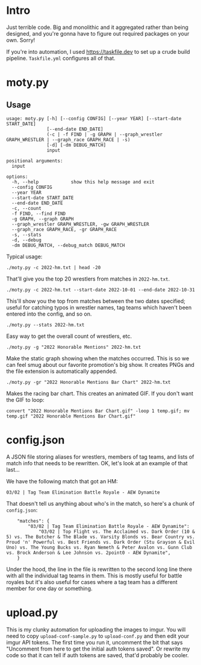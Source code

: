 # Intro

Just terrible code. Big and monolithic and it aggregated rather than being designed, and you're gonna have to figure out required packages on your own. Sorry!

If you're into automation, I used https://taskfile.dev to set up a crude build pipeline. `Taskfile.yml` configures all of that.

# moty.py

## Usage

```
usage: moty.py [-h] [--config CONFIG] [--year YEAR] [--start-date START_DATE]
               [--end-date END_DATE]
               (-c | -f FIND | -g GRAPH | --graph_wrestler GRAPH_WRESTLER | --graph_race GRAPH_RACE | -s)
               [-d] [-dm DEBUG_MATCH]
               input

positional arguments:
  input

options:
  -h, --help            show this help message and exit
  --config CONFIG
  --year YEAR
  --start-date START_DATE
  --end-date END_DATE
  -c, --count
  -f FIND, --find FIND
  -g GRAPH, --graph GRAPH
  --graph_wrestler GRAPH_WRESTLER, -gw GRAPH_WRESTLER
  --graph_race GRAPH_RACE, -gr GRAPH_RACE
  -s, --stats
  -d, --debug
  -dm DEBUG_MATCH, --debug_match DEBUG_MATCH
```

Typical usage:

```./moty.py -c 2022-hm.txt | head -20```

That'll give you the top 20 wrestlers from matches in `2022-hm.txt`.

```./moty.py -c 2022-hm.txt --start-date 2022-10-01 --end-date 2022-10-31```

This'll show you the top from matches between the two dates specified; useful for catching typos in wrestler names, tag teams which haven't been entered into the config, and so on.

```./moty.py --stats 2022-hm.txt```

Easy way to get the overall count of wrestlers, etc.

```./moty.py -g "2022 Honorable Mentions" 2022-hm.txt```

Make the static graph showing when the matches occurred. This is so we can feel smug about our favorite promotion's big show. It creates PNGs and the file extension is automatically appended.

```./moty.py -gr "2022 Honorable Mentions Bar Chart" 2022-hm.txt```

Makes the racing bar chart. This creates an animated GIF. If you don't want the GIF to loop:

```convert "2022 Honorable Mentions Bar Chart.gif" -loop 1 temp.gif; mv temp.gif "2022 Honorable Mentions Bar Chart.gif"```

# config.json

A JSON file storing aliases for wrestlers, members of tag teams, and lists of match info that needs to be rewritten. OK, let's look at an example of that last...

We have the following match that got an HM:

```03/02 | Tag Team Elimination Battle Royale - AEW Dynamite```

That doesn't tell us anything about who's in the match, so here's a chunk of `config.json`:

```
    "matches": {
        "03/02 | Tag Team Elimination Battle Royale - AEW Dynamite":
            "03/02 | Top Flight vs. The Acclaimed vs. Dark Order (10 & 5) vs. The Butcher & The Blade vs. Varsity Blonds vs. Bear Country vs. Proud 'n' Powerful vs. Best Friends vs. Dark Order (Stu Grayson & Evil Uno) vs. The Young Bucks vs. Ryan Nemeth & Peter Avalon vs. Gunn Club vs. Brock Anderson & Lee Johnson vs. 2point0 - AEW Dynamite",
    }
```

Under the hood, the line in the file is rewritten to the second long line there with all the individual tag teams in them. This is mostly useful for battle royales but it's also useful for cases where a tag team has a different member for one day or something.

# upload.py

This is my clunky automation for uploading the images to imgur. You will need to copy `upload-conf-sample.py` to `upload-conf.py` and then edit your imgur API tokens.  The first time you run it, uncomment the bit that says "Uncomment from here to get the initial auth tokens saved". Or rewrite my code so that it can tell if auth tokens are saved, that'd probably be cooler.
